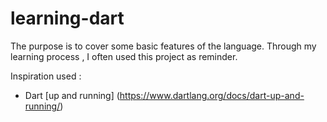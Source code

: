 **learning-dart**
=================

The purpose is to cover some basic features of the language. Through my learning process , I often used
this project as reminder.

Inspiration used :

- Dart [up and running] (https://www.dartlang.org/docs/dart-up-and-running/)